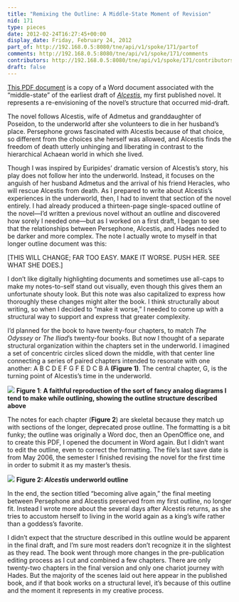```yaml
---
title: "Remixing the Outline: A Middle-State Moment of Revision"
nid: 171
type: pieces
date: 2012-02-24T16:27:45+00:00
display_date: Friday, February 24, 2012
part_of: http://192.168.0.5:8080/tne/api/v1/spoke/171/partof
comments: http://192.168.0.5:8080/tne/api/v1/spoke/171/comments
contributors: http://192.168.0.5:8080/tne/api/v1/spoke/171/contributors
draft: false
---
```


[This PDF document](http://drum.lib.umd.edu/retrieve/42304/Alcestis%20outline%20underworld.pdf) is a copy of a Word document associated with the “middle-state” of the earliest draft of [*Alcestis*](http://www.amazon.com/Katharine-Beutner/e/B002KRFS76/ref=sr_ntt_srch_lnk_1?qid=1332559332&sr=1-1), my first published novel. It represents a re-envisioning of the novel’s structure that occurred mid-draft.

The novel follows Alcestis, wife of Admetus and granddaughter of Poseidon, to the underworld after she volunteers to die in her husband’s place. Persephone grows fascinated with Alcestis because of that choice, so different from the choices she herself was allowed, and Alcestis finds the freedom of death utterly unhinging and liberating in contrast to the hierarchical Achaean world in which she lived.

Though I was inspired by Euripides’ dramatic version of Alcestis’s story, his play does not follow her into the underworld. Instead, it focuses on the anguish of her husband Admetus and the arrival of his friend Heracles, who will rescue Alcestis from death. As I prepared to write about Alcestis’s experiences in the underworld, then, I had to invent that section of the novel entirely. I had already produced a thirteen-page single-spaced outline of the novel—I’d written a previous novel without an outline and discovered how sorely I needed one—but as I worked on a first draft, I began to see that the relationships between Persephone, Alcestis, and Hades needed to be darker and more complex. The note I actually wrote to myself in that longer outline document was this:

\[THIS WILL CHANGE; FAR TOO EASY. MAKE IT WORSE. PUSH HER. SEE WHAT SHE DOES.\]

I don’t like digitally highlighting documents and sometimes use all-caps to make my notes-to-self stand out visually, even though this gives them an unfortunate shouty look. But this note was also capitalized to express how thoroughly these changes might alter the book. I think structurally about writing, so when I decided to “make it worse,” I needed to come up with a structural way to support and express that greater complexity.

I’d planned for the book to have twenty-four chapters, to match *The Odyssey* or *The Iliad*’s twenty-four books. But now I thought of a separate structural organization within the chapters set in the underworld. I imagined a set of concentric circles sliced down the middle, with that center line connecting a series of paired chapters intended to resonate with one another: A B C D E F G F E D C B A **(Figure 1)**. The central chapter, G, is the turning point of Alcestis’s time in the underworld.

[![](/tne/sites/mediacommons.futureofthebook.org.tne/files/images/beutner_sliced_circles.preview.png)](/tne/sites/mediacommons.futureofthebook.org.tne/files/images/beutner_sliced_circles.png)
**Figure 1**: **A faithful reproduction of the sort of fancy analog diagrams I tend to make while outlining, showing the outline structure described above**

The notes for each chapter (**Figure 2**) are skeletal because they match up with sections of the longer, deprecated prose outline. The formatting is a bit funky; the outline was originally a Word doc, then an OpenOffice one, and to create this PDF, I opened the document in Word again. But I didn’t want to edit the outline, even to correct the formatting. The file’s last save date is from May 2006, the semester I finished revising the novel for the first time in order to submit it as my master’s thesis.

[![](/tne/sites/mediacommons.futureofthebook.org.tne/files/images/beutner_roughcuts_figure1.preview.png)](<http://drum.lib.umd.edu/retrieve/42304/Alcestis outline underworld.pdf>)
**Figure 2: *Alcestis* underworld outline**

In the end, the section titled “becoming alive again,” the final meeting between Persephone and Alcestis preserved from my first outline, no longer fit. Instead I wrote more about the several days after Alcestis returns, as she tries to accustom herself to living in the world again as a king’s wife rather than a goddess’s favorite.

I didn’t expect that the structure described in this outline would be apparent in the final draft, and I’m sure most readers don’t recognize it in the slightest as they read. The book went through more changes in the pre-publication editing process as I cut and combined a few chapters. There are only twenty-two chapters in the final version and only one chariot journey with Hades. But the majority of the scenes laid out here appear in the published book, and if that book works on a structural level, it’s because of this outline and the moment it represents in my creative process.
